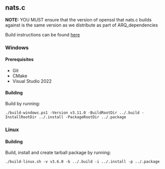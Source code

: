 ## nats.c

****NOTE:**** YOU MUST ensure that the version of openssl that nats.c builds against is the same version as we distribute as part of ARQ_dependencies

Build instructions can be found [here](https://github.com/nats-io/nats.c?tab=readme-ov-file#building)

### Windows

#### Prerequisites

- Git
- CMake
- Visual Studio 2022

#### Building

Build by running:

`./build-windows.ps1 -Version v3.11.0 -BuildRootDir ../.build -InstallRootDir ../.install -PackageRootDir ../.package`

### Linux

#### Building

Build, install and create tarball package by running:

`./build-linux.sh -v v3.6.0 -b ../.build -i ../.install -p ../.package`
